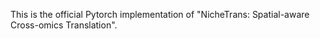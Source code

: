 This is the official Pytorch implementation of "NicheTrans: Spatial-aware Cross-omics Translation".

